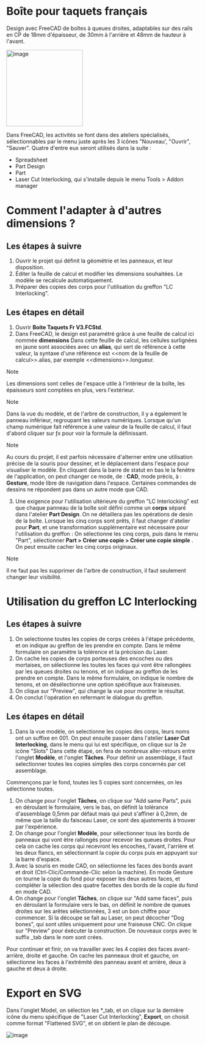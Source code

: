 # Boîte pour taquets français
Design avec FreeCAD de boîtes à queues droites, adaptables sur des rails en CP de 18mm d'épaisseur, de 30mm à l'arrière et 48mm de hauteur à l'avant.

<img width="200" alt="image" src="https://github.com/TeamRepairCafeNice/Boite-pour-taquets-francais/assets/72799037/93402a38-45ab-4d43-832a-e1cead821e37">

Dans FreeCAD, les activités se font dans des ateliers spécialisés, sélectionnables par le menu juste après les 3 icônes "Nouveau', "Ouvrir", "Sauver". Quatre d'entre eux seront utilisés dans la suite :
- Spreadsheet
- Part Design
- Part
- Laser Cut Interlocking, qui s'installe depuis le menu Tools > Addon manager

# Comment l'adapter à d'autres dimensions ?
## Les étapes à suivre
1. Ouvrir le projet qui définit la géométrie et les panneaux, et leur disposition.
2. Éditer la feuille de calcul et modifier les dimensions souhaitées. Le modèle se recalcule automatiquement.
3. Préparer des copies des corps pour l'utilisation du greffon "LC Interlocking". 

## Les étapes en détail
1. Ouvrir **Boite Taquets Fr V3.FCStd**.
2. Dans FreeCAD, le design est paramétré grâce à une feuille de calcul ici nommée **dimensions**
Dans cette feuille de calcul, les cellules surlignées en jaune sont associées avec un **alias**, qui sert de référence à cette valeur, la syntaxe d'une référence est \<\<nom de la feuille de calcul\>\>.alias, par exemple \<\<dimensions\>\>.longueur.

> [!NOTE]  
> Les dimensions sont celles de l'espace utile à l'intérieur de la boîte, les épaisseurs sont comptées en plus, vers l'extérieur.

> [!NOTE]
> Dans la vue du modèle, et de l'arbre de construction, il y a également le panneau inférieur, regroupant les valeurs numériques.
> Lorsque qu'un champ numérique fait référence à une valeur de la feuille de calcul, il faut d'abord cliquer sur ƒx pour voir la formule la définissant.

> [!NOTE]  
> Au cours du projet, il est parfois nécessaire d'alterner entre une utilisation précise de la souris pour dessiner, et le déplacement dans l'espace pour visualiser le modèle. En cliquant dans la barre de statut en bas le la fenètre de l'application, on peut changer ce mode, de : **CAD**, mode précis, à : **Gesture**, mode libre de navigation dans l'espace. Certaines commandes de dessins ne répondent pas dans un autre mode que CAD. 

3. Une exigence pour l'utilisation ultérieure du greffon "LC Interlocking" est que chaque panneau de la boîte soit défini comme un **corps** séparé dans l'atelier **Part Design**. On ne détaillera pas les opérations de desin de la boîte. Lorsque les cinq corps sont prêts, il faut changer d'atelier pour **Part**, et une transformation supplémentaire est nécessaire pour l'utilisation du greffon : On sélectionne les cinq corps, puis dans le menu "Part", sélectionner **Part > Créer une copie > Créer une copie simple** . On peut ensuite cacher les cinq corps originaux.
> [!NOTE] 
> Il ne faut pas les supprimer de l'arbre de construction, il faut seulement changer leur visibilité.

# Utilisation du greffon LC Interlocking
## Les étapes à suivre
1. On selectionne toutes les copies de corps créées à l'étape précédente, et on indique au greffon de les prendre en compte. Dans le même formulaire on paramètre la tolérence et la précision du Laser.
2. On cache les copies de corps porteuses des encoches ou des mortaises, on sélectionne les toutes les faces qui vont être rallongées par les queues droites ou tenons, et on indique au greffon de les prendre en compte. Dans le même formulaire, on indique le nombre de tenons, et on désélectionne une option spécifique aux fraiseuses.
3. On clique sur "Preview", qui change la vue pour montrer le résultat.
4. On conclut l'opération en refermant le dialogue du greffon.

## Les étapes en détail
1. Dans la vue modèle, on selectionne les copies des corps, leurs noms ont un suffixe en 001. On peut ensuite passer dans l'atelier **Laser Cut Interlocking**, dans le menu qui lui est spécifique, on clique sur la 2e icône "Slots"
Dans cette étape, on fera de nombreux aller-retours entre l'onglet **Modèle**, et l'onglet **Tâches**.
Pour définir un assemblage, il faut selectionner toutes les copies simples des corps concernés par cet assemblage. 

Commençons par le fond, toutes les 5 copies sont concernées, on les sélectionne toutes.
1. On change pour l'onglet **Tâches**, on clique sur "Add same Parts", puis en déroulant le formulaire, vers le bas, on définit la tolérance d'assemblage 0,5mm par défaut mais qui peut s'affiner à 0,2mm, de même que la taille du faisceau Laser, ce sont des ajustements à trouver par l'expérience.
2. On change pour l'onglet **Modèle**, pour sélectionner tous les bords de panneaux qui vont être rallongés pour recevoir les queues droites. Pour cela on cache les corps qui recevront les encoches, l'avant, l'arrière et les deux flancs, en sélectionnant la copie du corps puis en appuyant sur la barre d'espace.
3. Avec la souris en mode CAD, on sélectionne les faces des bords avant et droit (Ctrl-Clic/Commande-Clic selon la machine). En mode Gesture on tourne la copie du fond pour exposer les deux autres faces, et compléter la sélection des quatre facettes des bords de la copie du fond en mode CAD.
4. On change pour l'onglet **Tâches**, on clique sur "Add same faces", puis en déroulant la formulaire vers le bas, on définit le nombre de queues droites sur les arêtes sélectionnées, 3 est un bon chiffre pour commencer. Si la découpe se fait au Laser, on peut décocher "Dog bones", qui sont utiles uniquement pour une fraiseuse CNC.
On clique sur "Preview" pour éxécuter la construction. De nouveaux corps avec le suffix _tab dans le nom sont crées.

Pour continuer et finir, on va travailler avec les 4 copies des faces avant-arrière, droite et gauche.
On cache les panneaux droit et gauche, on sélectionne les faces à l'extrémité des panneau avant et arrière, deux à gauche et deux à droite.



# Export en SVG
Dans l'onglet Model, on sélection les *_tab, et on clique sur la dernière icône du menu spécifique de "Laser Cut Interlocking", **Export**, on choisit comme format "Flattened SVG", et on obtient le plan de découpe.

![image](https://github.com/TeamRepairCafeNice/Boite-pour-taquets-francais/assets/72799037/4de3ce1b-a1ab-4aa9-929a-2e071f962350)




